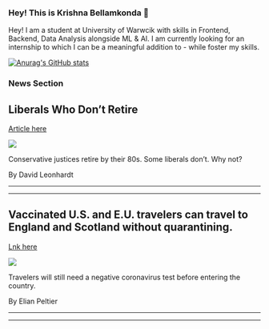 ### Hey! This is Krishna Bellamkonda 👋

Hey! I am a student at University of Warwcik with skills in Frontend, Backend, Data Analysis alongside ML & AI. I am currently looking for an internship to which I can be a meaningful addition to - while foster my skills.   

[![Anurag's GitHub stats](https://github-readme-stats.vercel.app/api?username=KrishnaBellamkonda)](https://github.com/KrishnaBellamkonda/github-readme-stats)

### News Section 
Liberals Who Don’t Retire
-------------------------

[Article here](https://www.nytimes.com/2021/07/27/briefing/supreme-court-justices-breyer-retirement.html)

[![](https://static01.nyt.com/images/2021/07/27/lens/27ambriefing-promo/27ambriefing-justices-superJumbo-v2.jpg)](https://www.nytimes.com/2021/07/27/briefing/supreme-court-justices-breyer-retirement.html)

Conservative justices retire by their 80s. Some liberals don’t. Why not?

By David Leonhardt

* * *

* * *

Vaccinated U.S. and E.U. travelers can travel to England and Scotland without quarantining.
-------------------------------------------------------------------------------------------

[Lnk here](https://www.nytimes.com/2021/07/28/world/uk-travel-quarantine.html)

[![](https://static01.nyt.com/images/2021/07/28/world/28virus-briefing-uk-travel/28virus-briefing-uk-travel-superJumbo.jpg)](https://www.nytimes.com/2021/07/28/world/uk-travel-quarantine.html)

Travelers will still need a negative coronavirus test before entering the country.

By Elian Peltier

* * *

* * *
